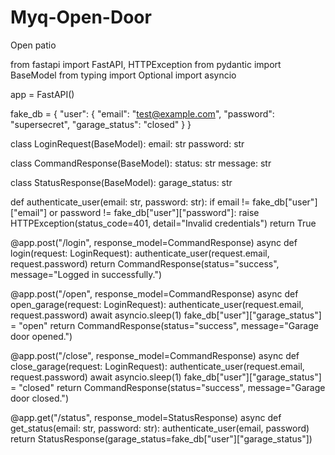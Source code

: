 # Myq-Open-Door
Open patio

from fastapi import FastAPI, HTTPException
from pydantic import BaseModel
from typing import Optional
import asyncio

app = FastAPI()

fake_db = {
    "user": {
        "email": "test@example.com",
        "password": "supersecret",
        "garage_status": "closed"
    }
}

class LoginRequest(BaseModel):
    email: str
    password: str

class CommandResponse(BaseModel):
    status: str
    message: str

class StatusResponse(BaseModel):
    garage_status: str

def authenticate_user(email: str, password: str):
    if email != fake_db["user"]["email"] or password != fake_db["user"]["password"]:
        raise HTTPException(status_code=401, detail="Invalid credentials")
    return True

@app.post("/login", response_model=CommandResponse)
async def login(request: LoginRequest):
    authenticate_user(request.email, request.password)
    return CommandResponse(status="success", message="Logged in successfully.")

@app.post("/open", response_model=CommandResponse)
async def open_garage(request: LoginRequest):
    authenticate_user(request.email, request.password)
    await asyncio.sleep(1)
    fake_db["user"]["garage_status"] = "open"
    return CommandResponse(status="success", message="Garage door opened.")

@app.post("/close", response_model=CommandResponse)
async def close_garage(request: LoginRequest):
    authenticate_user(request.email, request.password)
    await asyncio.sleep(1)
    fake_db["user"]["garage_status"] = "closed"
    return CommandResponse(status="success", message="Garage door closed.")

@app.get("/status", response_model=StatusResponse)
async def get_status(email: str, password: str):
    authenticate_user(email, password)
    return StatusResponse(garage_status=fake_db["user"]["garage_status"])